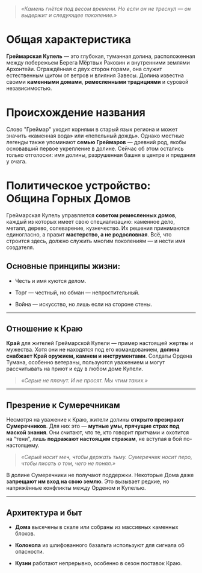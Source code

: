 > _«Камень гнётся под весом времени. Но если он не треснул — он выдержит и следующее поколение.»_

# Общая характеристика

**Греймарская Купель** — это глубокая, туманная долина, расположенная между побережьем Берега Мёртвых Раковин и внутренними землями Архонтейи. Ограждённая с двух сторон горами, она служит естественным щитом от ветров и влияния Завесы. Долина известна своими **каменными домами**, **ремесленными традициями** и суровой независимостью.

# Происхождение названия

Слово "Греймар" уходит корнями в старый язык региона и может значить «каменная вода» или «пепельный дождь». Однако местные легенды также упоминают **семью Греймаров** — древний род, якобы основавший первое укрепление в долине. Сейчас об этом остались только отголоски: имя долины, разрушенная башня в центре и предания у очага.

# Политическое устройство: Община Горных Домов

Греймарская Купель управляется **советом ремесленных домов**, каждый из которых имеет свою специализацию: каменное дело, металл, дерево, солеварение, кузнечество. Их решения принимаются единогласно, а правит **мастерство, а не родословная**. Всё, что строится здесь, должно служить многим поколениям — и нести имя создателя.

## Основные принципы жизни:

- Честь и имя куются делом.
    
- Торг — честный, но обман — непростительный.
    
- Война — искусство, но лишь если на стороне стены.
    

---

## Отношение к Краю

**Край** для жителей Греймарской Купели — пример настоящей жертвы и мужества. Хотя они не находятся под его командованием, **долина снабжает Край оружием, камнем и инструментами**. Солдаты Ордена Тумана, особенно ветераны, пользуются уважением и могут рассчитывать на приют и еду в любом доме Купели.

> _«Серые не плачут. И не просят. Мы чтим таких.»_

---

## Презрение к Сумеречникам

Несмотря на уважение к Краю, жители долины **открыто презирают Сумеречников**. Для них это — **мутные умы, прячущие страх под маской знания**. Они считают, что те, кто говорит притчами и охотится на “тени”, лишь **подражают настоящим стражам**, не вступая в бой по-настоящему.

> _«Серый носит меч, чтобы держать тьму. Сумеречник носит перо, чтобы писать о том, чего не понял.»_

В долине Сумеречники не получают поддержки. Некоторые Дома даже **запрещают им вход на свою землю**. Это вызывает редкие, но напряжённые конфликты между Орденом и Купелью.

---

## Архитектура и быт

- **Дома** высечены в скале или собраны из массивных каменных блоков.
    
- **Колокола** из шлифованного базальта используют для сигнала об опасности.
    
- **Кузни** работают непрерывно, особенно в сезон поставок Краю.
    
